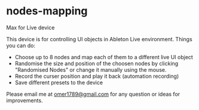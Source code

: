 # nodes-mapping
Max for Live device

This device is for controlling UI objects in Ableton Live environment. 
Things you can do:
 - Choose up to 8 nodes and map each of them to a different live UI object
 - Randomise the size and position of the choosen nodes by clicking "Randomised Nodes" or change it manually using the mouse.
 - Record the curser position and play it back (automation recording)
 - Save different presets to the device 


Please email me at omer1789@gmail.com for any question or ideas for improvements.

